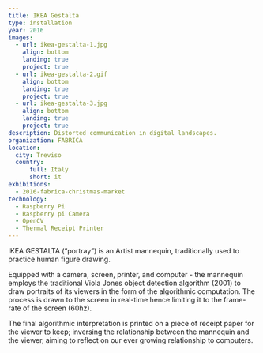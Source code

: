```yaml
---
title: IKEA Gestalta
type: installation
year: 2016
images:
  - url: ikea-gestalta-1.jpg
    align: bottom
    landing: true
    project: true
  - url: ikea-gestalta-2.gif
    align: bottom
    landing: true
    project: true
  - url: ikea-gestalta-3.jpg
    align: bottom
    landing: true
    project: true
description: Distorted communication in digital landscapes.
organization: FABRICA
location:
  city: Treviso
  country:
      full: Italy
      short: it
exhibitions:
  - 2016-fabrica-christmas-market
technology:
  - Raspberry Pi
  - Raspberry pi Camera
  - OpenCV
  - Thermal Receipt Printer
---
```


IKEA GESTALTA (“portray”) is an Artist mannequin, traditionally used to practice human figure drawing.

Equipped with a camera, screen, printer, and computer - the mannequin employs the traditional Viola Jones object detection algorithm (2001) to draw portraits of its viewers in the form of the algorithmic computation. The process is drawn to the screen in real-time hence limiting it to the frame-rate of the screen (60hz).

The final algorithmic interpretation is printed on a piece of receipt paper for the viewer to keep; inversing the relationship between the mannequin and the viewer, aiming to reflect on our ever growing relationship to computers.
